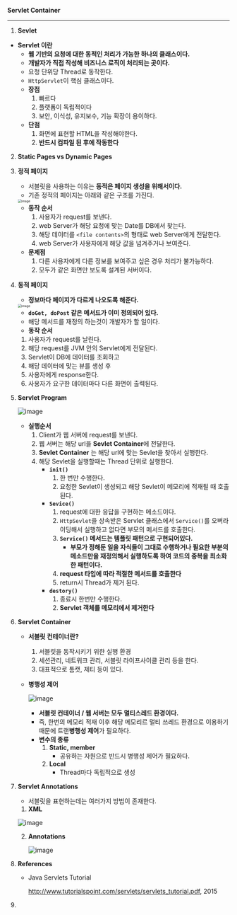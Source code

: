 **Servlet Container**

---

1. **Sevlet**

  * **Servlet 이란**
  	* **웹 기반의 요청에 대한 동적인 처리가 가능한 하나의 클래스이다.**
  	* **개발자가 직접 작성해 비즈니스 로직이 처리되는 곳이다.**
  	* 요청 단위당 Thread로 동작한다.
  	* `HttpServlet`이 핵심 클래스이다.
  	* **장점**
  		1. 빠르다
  		2. 플랫폼이 독립적이다
  		3. 보안, 이식성, 유지보수, 기능 확장이 용이하다.
  	* **단점**
  		1. 화면에 표현할 HTML을 작성해야한다.
  		2. **반드시 컴파일 된 후에 작동한다**

2. **Static Pages vs Dynamic Pages**

  1. **정적 페이지**

       * 서블릿을 사용하는 이유는 **동적은 페이지 생성을 위해서이다.**
       * 기존 정적의 페이지는 아래와 같은 구조를 가진다.

       <img src="https://user-images.githubusercontent.com/52272332/97532263-4af42f00-19f9-11eb-89e2-f770d7b9e988.png" alt="image" style="zoom:50%;" />

       * **동작 순서**
           1. 사용자가 request를 보낸다.
           2. web Server가 해당 요청에 맞는 Date를 DB에서 찾는다.
           3. 해당 데이터를 `<file contents>`의 형태로 web Server에게 전달한다.
           4. web Server가 사용자에게 해당 값을 넘겨주거나 보여준다.
       * **문제점**
           1. 다른 사용자에게 다른 정보를 보여주고 싶은 경우 처리가 불가능하다.
           2. 모두가 같은 화면만 보도록 설계된 서버이다.
       
  2. **동적 페이지**

       * **정보마다 페이지가 다르게 나오도록 해준다.**

       <img src="https://user-images.githubusercontent.com/52272332/97532694-395f5700-19fa-11eb-9f73-656416a862b8.png" alt="image" style="zoom:50%;" />

       * **`doGet, doPost` 같은 메서드가 이미 정의되어 있다.**
       * 해당 메서드를 재정의 하는것이 개발자가 할 일이다.
       * **동작 순서**
       	1. 사용자가 request를 날린다.
       	2. 해당 request를 JVM 안의 Servlet에게 전달된다.
       	3. Servlet이 DB에 데이터를 조회하고
       	4. 해당 데이터에 맞는 뷰를 생성 후
       	5. 사용자에게 response한다.
       	6. 사용자가 요구한 데이터마다 다른 화면이 출력된다.

3. **Servlet Program**

	![image](https://user-images.githubusercontent.com/52272332/97536258-323b4780-1a00-11eb-98ef-9e7fff391f3f.png)

	* **실행순서**
		1. Client가 웹 서버에 request를 보낸다.
		2. 웹 서버는 해당 url을 **Sevlet Container**에 전달한다.
		3. **Sevlet Container** 는 해당 url에 맞는 Sevlet을 찾아서 실행한다.
		4. 해당 Sevlet을 실행할때는 Thread 단위로 실행한다.
			* **`init()`**
				1. 한 번만 수행한다.
				2. 요청한 Sevlet이 생성되고 해당 Sevlet이 메모리에 적재될 때 호출된다.
			* **`Sevice()`**
				1. request에 대한 응답을 구현하는 메소드이다.
				2. `HttpSevlet`을 상속받은 Servlet 클래스에서 `Service()`를 오버라이딩해서 실행하고 없다면 부모의 메서드를 호출한다.
				3. **`Service()` 메서드는 템플릿 패턴으로 구현되어있다.**
					* **부모가 정해둔 일을 자식들이 그대로 수행하거나 필요한 부분의 메소드만을 재정의해서 실행하도록 하여 코드의 중복을 최소화한 패턴이다.**
				4. **request 타입에 따라 적절한 메서드를 호출한다**
				5. return시 Thread가 제거 된다.
			* **`destory()`**
				1. 종료시 한번만 수행한다.
				2. **Servlet 객체를 메모리에서 제거한다**

4. **Servlet Container**

	* **서블릿 컨테이너란?**

		1. 서블릿을 동작시키기 위한 실행 환경
		2. 세션관리, 네트워크 관리, 서블릿 라이프사이클 관리 등을 한다.
		3. 대표적으로 톰캣, 제티 등이 있다.

	* **병행성 제어**

		![image](https://user-images.githubusercontent.com/52272332/97537346-05882f80-1a02-11eb-8239-49f74322c18d.png)

		* **서블릿 컨테이너 / 웹 서버는 모두 멀티스레드 환경이다.**
		* 즉, 한번의 메모리 적재 이후 해당 메모리르 멀티 쓰레드 환경으로 이용하기 때문에 트랜**병행성 제어**가 필요하다.
		* **변수의 종류**
			1. **Static, member**
				* 공유하는 자원으로 반드시 병행성 제어가 필요하다.
			2. **Local**
				* Thread마다 독립적으로 생성

5. **Servlet Annotations**

	* 서블릿을 표현하는데는 여러가지 방법이 존재한다.

	1. **XML**

	![image](https://user-images.githubusercontent.com/52272332/97538309-83990600-1a03-11eb-9cc1-80efabbd94b9.png)

	2. **Annotations**

		![image](https://user-images.githubusercontent.com/52272332/97538406-ab886980-1a03-11eb-8fda-e9ef8b2fbd16.png)

6. **References**

	* Java Servlets Tutorial

		http://www.tutorialspoint.com/servlets/servlets_tutorial.pdf, 2015

7. 
